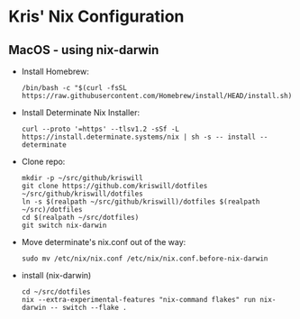 # Kris' Nix Configuration

## MacOS - using nix-darwin

* Install Homebrew:

      /bin/bash -c "$(curl -fsSL https://raw.githubusercontent.com/Homebrew/install/HEAD/install.sh)"

* Install Determinate Nix Installer:

      curl --proto '=https' --tlsv1.2 -sSf -L https://install.determinate.systems/nix | sh -s -- install --determinate

* Clone repo:

      mkdir -p ~/src/github/kriswill
      git clone https://github.com/kriswill/dotfiles ~/src/github/kriswill/dotfiles
      ln -s $(realpath ~/src/github/kriswill)/dotfiles $(realpath ~/src)/dotfiles
      cd $(realpath ~/src/dotfiles)
      git switch nix-darwin

* Move determinate's nix.conf out of the way:

      sudo mv /etc/nix/nix.conf /etc/nix/nix.conf.before-nix-darwin

* install (nix-darwin)

      cd ~/src/dotfiles
      nix --extra-experimental-features "nix-command flakes" run nix-darwin -- switch --flake .
